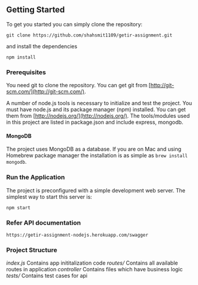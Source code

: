 ## Getting Started
To get you started you can simply clone the repository:

```
git clone https://github.com/shahsmit1109/getir-assignment.git
```
and install the dependencies
```
npm install
```

### Prerequisites
You need git to clone the repository. You can get git from
[http://git-scm.com/](http://git-scm.com/).

A number of node.js tools is necessary to initialize and test the project. You must have node.js and its package manager (npm) installed. You can get them from  [http://nodejs.org/](http://nodejs.org/). The tools/modules used in this project are listed in package.json and include express, mongodb.

#### MongoDB
The project uses MongoDB as a database. If you are on Mac and using Homebrew package manager the installation is as simple as `brew install mongodb`.

### Run the Application

The project is preconfigured with a simple development web server. The simplest way to start this server is:

    npm start

### Refer API documentation

    https://getir-assignment-nodejs.herokuapp.com/swagger


### Project Structure

*index.js*    Contains app inititalization code
*routes/*     Contains all available routes in application
*controller*  Contains files which have business logic
*tests/*      Contains test cases for api
